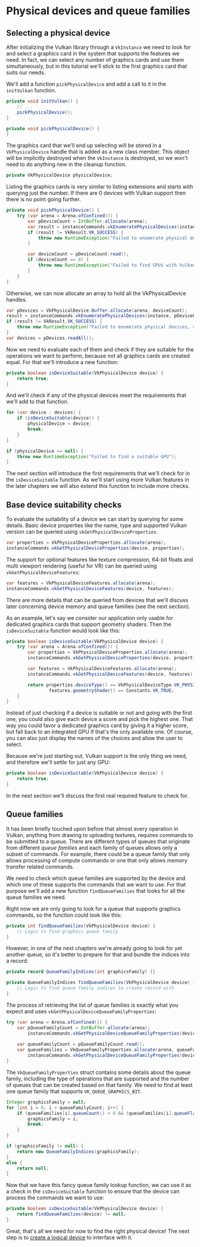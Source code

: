 # Physical devices and queue families

## Selecting a physical device

After initializing the Vulkan library through a `VkInstance` we need to look for and select a graphics card in the system that supports the features we need. In fact, we can select any number of graphics cards and use them simultaneously, but in this tutorial we'll stick to the first graphics card that suits our needs.

We'll add a function `pickPhysicalDevice` and add a call to it in the `initVulkan` function.

```java
private void initVulkan() {
    // ...
    pickPhysicalDevice();
}

private void pickPhysicalDevice() {
}
```

The graphics card that we'll end up selecting will be stored in a `VkPhysicalDevice` handle that is added as a new class member. This object will be implicitly destroyed when the `VkInstance` is destroyed, so we won't need to do anything new in the cleanup function.

```java
private VkPhysicalDevice physicalDevice;
```

Listing the graphics cards is very similar to listing extensions and starts with querying just the number. If there are 0 devices with Vulkan support then there is no point going further.

```java
private void pickPhysicalDevice() {
    try (var arena = Arena.ofConfined()) {
        var pDeviceCount = IntBuffer.allocate(arena);
        var result = instanceCommands.vkEnumeratePhysicalDevices(instance, pDeviceCount, null);
        if (result != VkResult.VK_SUCCESS) {
            throw new RuntimeException("Failed to enumerate physical devices, vulkan error code: " + VkResult.explain(result));
        }

        var deviceCount = pDeviceCount.read();
        if (deviceCount == 0) {
            throw new RuntimeException("Failed to find GPUs with Vulkan support");
        }
    }
}
```

Otherwise, we can now allocate an array to hold all the VkPhysicalDevice handles.

```java
var pDevices = VkPhysicalDevice.Buffer.allocate(arena, deviceCount);
result = instanceCommands.vkEnumeratePhysicalDevices(instance, pDeviceCount, pDevices);
if (result != VkResult.VK_SUCCESS) {
    throw new RuntimeException("Failed to enumerate physical devices, vulkan error code: " + VkResult.explain(result));
}
var devices = pDevices.readAll();
```

Now we need to evaluate each of them and check if they are suitable for the operations we want to perform, because not all graphics cards are created equal. For that we'll introduce a new function:

```java
private boolean isDeviceSuitable(VkPhysicalDevice device) {
    return true;
}
```

And we'll check if any of the physical devices meet the requirements that we'll add to that function.

```java
for (var device : devices) {
    if (isDeviceSuitable(device)) {
        physicalDevice = device;
        break;
    }
}

if (physicalDevice == null) {
    throw new RuntimeException("Failed to find a suitable GPU");
}
```

The next section will introduce the first requirements that we'll check for in the `isDeviceSuitable` function. As we'll start using more Vulkan features in the later chapters we will also extend this function to include more checks.

## Base device suitability checks

To evaluate the suitability of a device we can start by querying for some details. Basic device properties like the name, type and supported Vulkan version can be queried using `vkGetPhysicalDeviceProperties`.

```java
var properties = VkPhysicalDeviceProperties.allocate(arena);
instanceCommands.vkGetPhysicalDeviceProperties(device, properties);
```

The support for optional features like texture compression, 64-bit floats and multi viewport rendering (useful for VR) can be queried using `vkGetPhysicalDeviceFeatures`:

```java
var features = VkPhysicalDeviceFeatures.allocate(arena);
instanceCommands.vkGetPhysicalDeviceFeatures(device, features);
```

There are more details that can be queried from devices that we'll discuss later concerning device memory and queue families (see the next section).

As an example, let's say we consider our application only usable for dedicated graphics cards that support geometry shaders. Then the `isDeviceSuitable` function would look like this:

```java
private boolean isDeviceSuitable(VkPhysicalDevice device) {
    try (var arena = Arena.ofConfined()) {
        var properties = VkPhysicalDeviceProperties.allocate(arena);
        instanceCommands.vkGetPhysicalDeviceProperties(device, properties);

        var features = VkPhysicalDeviceFeatures.allocate(arena);
        instanceCommands.vkGetPhysicalDeviceFeatures(device, features);

        return properties.deviceType() == VkPhysicalDeviceType.VK_PHYSICAL_DEVICE_TYPE_DISCRETE_GPU &&
                features.geometryShader() == Constants.VK_TRUE;
    }
}
```

Instead of just checking if a device is suitable or not and going with the first one, you could also give each device a score and pick the highest one. That way you could favor a dedicated graphics card by giving it a higher score, but fall back to an integrated GPU if that's the only available one. Of course, you can also just display the names of the choices and allow the user to select.

Because we're just starting out, Vulkan support is the only thing we need, and therefore we'll settle for just any GPU:

```java
private boolean isDeviceSuitable(VkPhysicalDevice device) {
    return true;
} 
```

In the next section we'll discuss the first real required feature to check for.

## Queue families

It has been briefly touched upon before that almost every operation in Vulkan, anything from drawing to uploading textures, requires commands to be submitted to a queue. There are different types of queues that originate from different *queue families* and each family of queues allows only a subset of commands. For example, there could be a queue family that only allows processing of compute commands or one that only allows memory transfer related commands.

We need to check which queue families are supported by the device and which one of these supports the commands that we want to use. For that purpose we'll add a new function `findQueueFamilies` that looks for all the queue families we need.

Right now we are only going to look for a queue that supports graphics commands, so the function could look like this:

```java
private int findQueueFamilies(VkPhysicalDevice device) {
    // Logic to find graphics queue family
}
```

However, in one of the next chapters we're already going to look for yet another queue, so it's better to prepare for that and bundle the indices into a record:

```java
private record QueueFamilyIndices(int graphicsFamily) {}

private QueueFamilyIndices findQueueFamilies(VkPhysicalDevice device) {
    // Logic to find queue family indices to create record with
}
```

The process of retrieving the list of queue families is exactly what you expect and uses `vkGetPhysicalDeviceQueueFamilyProperties`:

```java
try (var arena = Arena.ofConfined()) {
    var pQueueFamilyCount = IntBuffer.allocate(arena);
        instanceCommands.vkGetPhysicalDeviceQueueFamilyProperties(device, pQueueFamilyCount, null);
    
    var queueFamilyCount = pQueueFamilyCount.read();
    var queueFamilies = VkQueueFamilyProperties.allocate(arena, queueFamilyCount);
        instanceCommands.vkGetPhysicalDeviceQueueFamilyProperties(device, pQueueFamilyCount, queueFamilies[0]);
}
```

The `VkQueueFamilyProperties` struct contains some details about the queue family, including the type of operations that are supported and the number of queues that can be created based on that family. We need to find at least one queue family that supports `VK_QUEUE_GRAPHICS_BIT`.

```java
Integer graphicsFamily = null;
for (int i = 0; i < queueFamilyCount; i++) {
    if (queueFamilies[i].queueCount() > 0 && (queueFamilies[i].queueFlags() & VkQueueFlags.VK_QUEUE_GRAPHICS_BIT) != 0) {
        graphicsFamily = i;
        break;
    }
}

if (graphicsFamily != null) {
    return new QueueFamilyIndices(graphicsFamily);
}
else {
    return null;
}
```

Now that we have this fancy queue family lookup function, we can use it as a check in the `isDeviceSuitable` function to ensure that the device can process the commands we want to use:

```java
private boolean isDeviceSuitable(VkPhysicalDevice device) {
    return findQueueFamilies(device) != null;
}
```

Great, that's all we need for now to find the right physical device! The next step is to [create a logical device](logical-device-and-queues.md) to interface with it.

